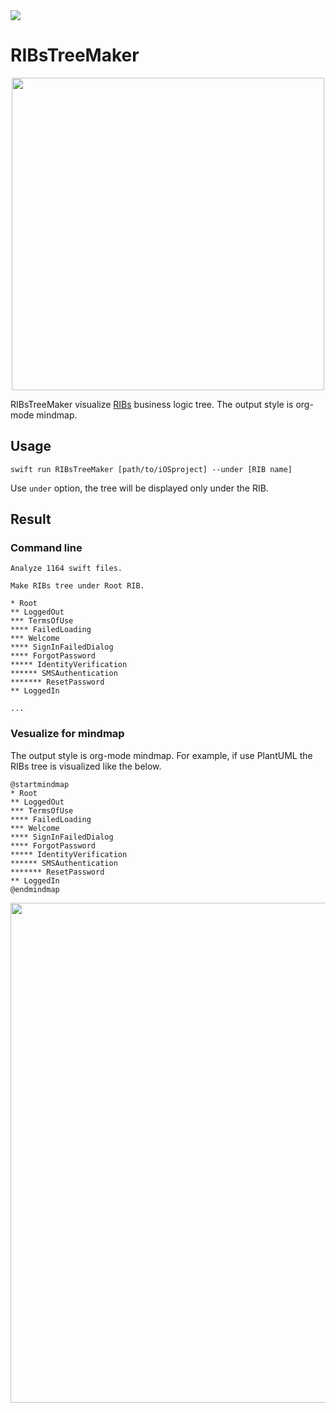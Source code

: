 <img src="https://img.shields.io/github/license/imairi/RIBsTreeMaker.svg">

# RIBsTreeMaker

<p align="center">
  <img src="https://raw.githubusercontent.com/imairi/RIBsTreeMaker/master/images/logo.png" width="500">
</p>

RIBsTreeMaker visualize [RIBs](https://github.com/uber/RIBs) business logic tree. The output style is org-mode mindmap.

## Usage
```
swift run RIBsTreeMaker [path/to/iOSproject] --under [RIB name]
```

Use `under` option, the tree will be displayed only under the RIB.

## Result

### Command line
```
Analyze 1164 swift files.

Make RIBs tree under Root RIB.

* Root
** LoggedOut
*** TermsOfUse
**** FailedLoading
*** Welcome
**** SignInFailedDialog
**** ForgotPassword
***** IdentityVerification
****** SMSAuthentication
******* ResetPassword
** LoggedIn

...

```

### Vesualize for mindmap
The output style is org-mode mindmap. For example, if use PlantUML the RIBs tree is visualized like the below.

```uml
@startmindmap
* Root
** LoggedOut
*** TermsOfUse
**** FailedLoading
*** Welcome
**** SignInFailedDialog
**** ForgotPassword
***** IdentityVerification
****** SMSAuthentication
******* ResetPassword
** LoggedIn
@endmindmap
```

<p align="center">
  <img src="https://raw.githubusercontent.com/imairi/RIBsTreeMaker/master/images/example_tree.png" width="800">
</p>
